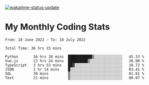 [![wakatime-status-update](https://github.com/noopurphalak/noopurphalak/workflows/wakatime-status-update/badge.svg)](https://github.com/noopurphalak/noopurphalak/actions/workflows/main.yml)

# My Monthly Coding Stats

<!--START_SECTION:waka-->

```text
From: 18 June 2022 - To: 18 July 2022

Total Time: 36 hrs 15 mins

Python       16 hrs 28 mins  ███████████▒░░░░░░░░░░░░░   45.33 %
Vue.js       13 hrs 24 mins  █████████▒░░░░░░░░░░░░░░░   36.90 %
TypeScript   3 hrs 53 mins   ██▓░░░░░░░░░░░░░░░░░░░░░░   10.72 %
JSON         1 hr 14 mins    █░░░░░░░░░░░░░░░░░░░░░░░░   03.41 %
SQL          39 mins         ▒░░░░░░░░░░░░░░░░░░░░░░░░   01.81 %
Text         21 mins         ▒░░░░░░░░░░░░░░░░░░░░░░░░   00.97 %
```

<!--END_SECTION:waka-->
